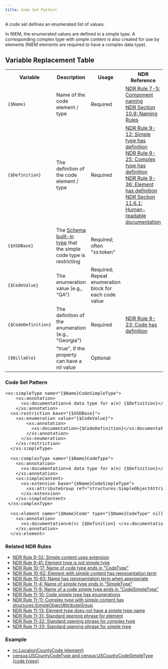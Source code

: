 ```yaml
---
title: Code Set Pattern
---
```


A code set defines an enumerated list of values.

In NIEM, the enumerated values are defined in a simple type. A corresponding complex type with simple content is also created for use by elements (NIEM elements are required to have a complex data type).

## Variable Replacement Table
<table class="table table-hover">
      <tbody>
        <tr>
          <th width="208">Variable</th>
          <th width="221">Description</th>
          <th width="276">Usage</th>
          <th width="259">NDR Reference</th>
        </tr>
        <tr>
          <td><code>{$Name}</code></td>
          <td>Name of the code element / type</td>
          <td>Required</td>
          <td><a href="http://reference.niem.gov/niem/specification/naming-and-design-rules/3.0/niem-ndr-3.0.html#rule_7-5" title="NDR Rule 7-5: Component naming">NDR Rule 7-5: Component naming</a><br>
          <a href="http://reference.niem.gov/niem/specification/naming-and-design-rules/3.0/niem-ndr-3.0.html#section_10.8" title="NDR Section 10.8: Naming Rules">NDR Section 10.8: Naming Rules</a></td>
        </tr>
        <tr>
          <td><code>{$Definition}</code></td>
          <td>The definition of the code element / type</td>
          <td>Required</td>
          <td><a href="http://reference.niem.gov/niem/specification/naming-and-design-rules/3.0/niem-ndr-3.0.html#rule_9-12" title="NDR Rule 9-12: Simple type has definition">NDR Rule 9-12: Simple type has definition</a><br>
            <a href="http://reference.niem.gov/niem/specification/naming-and-design-rules/3.0/niem-ndr-3.0.html#rule_9-25" title="NDR Rule 9-25: Complex type has definition">NDR Rule 9-25: Complex type has definition</a><br>
            <a href="http://reference.niem.gov/niem/specification/naming-and-design-rules/3.0/niem-ndr-3.0.html#rule_9-36" title="NDR Rule 9-36: Element has definition">NDR Rule 9-36: Element has definition</a><br>
          <a href="http://reference.niem.gov/niem/specification/naming-and-design-rules/3.0/niem-ndr-3.0.html#section_11.6.1" title="NDR Section 11.6.1: Human-readable documentation">NDR Section 11.6.1: Human-readable documentation</a><a href="http://reference.niem.gov/niem/specification/naming-and-design-rules/3.0/niem-ndr-3.0.html#rule_10-3" title="NDR Rule 10-3: RoleOf element type is an object type"></a></td>
        </tr>
        <tr>
          <td><code>{$XSDBase}</code></td>
          <td>The <a href="http://www.w3.org/TR/xmlschema-2/#built-in-datatypes" rel="nofollow">Schema built-in type</a> that the simple code type is restricting</td>
          <td>Required; often "xs:token"</td>
          <td>&nbsp;</td>
        </tr>
        <tr>
          <td><code>{$CodeValue}</code></td>
          <td>The enumeration value (e.g., "GA")</td>
          <td>Required; Repeat enumeration block for each code value</td>
          <td>&nbsp;</td>
        </tr>
        <tr>
          <td><code>{$CodeDefinition}</code></td>
          <td>The definition of the enumeration (e.g., "Georgia")</td>
          <td>Required</td>
          <td><a href="http://reference.niem.gov/niem/specification/naming-and-design-rules/3.0/niem-ndr-3.0.html#rule_9-23" title="NDR Rule 9-23: Code has definition">NDR Rule 9-23: Code has definition</a><a href="http://reference.niem.gov/niem/specification/naming-and-design-rules/3.0/niem-ndr-3.0.html#section_11.6.1" title="NDR Section 11.6.1: Human-readable documentation"></a></td>
        </tr>
        <tr>
          <td><code>{$Nillable}</code></td>
          <td>"true", if the property can have a nil value</td>
          <td>Optional</td>
          <td>&nbsp;</td>
        </tr>
      </tbody>
    </table>

### Code Set Pattern
<pre>&lt;xs:simpleType name="{$Name}CodeSimpleType"&gt;
    &lt;xs:annotation&gt;
      &lt;xs:documentation>A data type for a(n) {$Definition}&lt;/xs:documentation&gt;
    &lt;/xs:annotation&gt;
  &lt;xs:restriction base="{$XSDBase}"&gt;
	&lt;xs:enumeration value="{$CodeValue}"&gt;
        &lt;xs:annotation&gt;
          &lt;xs:documentation>{$CodeDefinition}&lt;/xs:documentation&gt;
        &lt;/xs:annotation&gt;
      &lt;/xs:enumeration&gt;
    &lt;/xs:restriction&gt;
  &lt;/xs:simpleType&gt;
  
  &lt;xs:complexType name="{$Name}CodeType"&gt;
    &lt;xs:annotation&gt;
      &lt;xs:documentation>A data type for a(n) {$Definition}&lt;/xs:documentation&gt;
    &lt;/xs:annotation&gt;
    &lt;xs:simpleContent&gt;
      &lt;xs:extension base="{$Name}CodeSimpleType"&gt;
        &lt;xs:attributeGroup ref="structures:SimpleObjectAttributeGroup" /&gt;
      &lt;/xs:extension&gt;
    &lt;/xs:simpleContent&gt;
 &lt;/xs:complexType&gt;
  
  &lt;xs:element name="{$Name}Code" type="{$Name}CodeType" nillable="{$Nillable}"&gt;
    &lt;xs:annotation&gt;
      &lt;xs:documentation>A(n) {$Definition} &lt;/xs:documentation&gt;
    &lt;/xs:annotation&gt;
  &lt;/xs:element&gt;
</pre>

### Related NDR Rules
* [NDR Rule 9-32: Simple content uses extension](http://reference.niem.gov/niem/specification/naming-and-design-rules/3.0/niem-ndr-3.0.html#rule_9-32)
* [NDR Rule 9-41: Element type is not simple type](http://reference.niem.gov/niem/specification/naming-and-design-rules/3.0/niem-ndr-3.0.html#rule_9-41)
* [NDR Rule 10-17: Name of code type ends in "CodeType"](http://reference.niem.gov/niem/specification/naming-and-design-rules/3.0/niem-ndr-3.0.html#rule_10-17)
* [NDR Rule 10-62: Element with simple content has representation term](http://reference.niem.gov/niem/specification/naming-and-design-rules/3.0/niem-ndr-3.0.html#rule_10-62)
* [NDR Rule 10-63: Name has representation term when appropriate](http://reference.niem.gov/niem/specification/naming-and-design-rules/3.0/niem-ndr-3.0.html#rule_10-63)
* [NDR Rule 11-4: Name of simple type ends in "SimpleType"](http://reference.niem.gov/niem/specification/naming-and-design-rules/3.0/niem-ndr-3.0.html#rule_11-4)
* [NDR Rule 11-9: Name of a code simple type ends in "CodeSimpleType"](http://reference.niem.gov/niem/specification/naming-and-design-rules/3.0/niem-ndr-3.0.html#rule_11-9)
* [NDR Rule 11-10: Code simple type has enumerations](http://reference.niem.gov/niem/specification/naming-and-design-rules/3.0/niem-ndr-3.0.html#rule_11-10)
* [NDR Rule 11-11: Complex type with simple content has structures:SimpleObjectAttributeGroup](http://reference.niem.gov/niem/specification/naming-and-design-rules/3.0/niem-ndr-3.0.html#rule_11-11)
* [NDR Rule 11-13: Element type does not have a simple type name](http://reference.niem.gov/niem/specification/naming-and-design-rules/3.0/niem-ndr-3.0.html#rule_11-13)
* [NDR Rule 11-31: Standard opening phrase for element](http://reference.niem.gov/niem/specification/naming-and-design-rules/3.0/niem-ndr-3.0.html#rule_11-31)
* [NDR Rule 11-32: Standard opening phrase for complex type](http://reference.niem.gov/niem/specification/naming-and-design-rules/3.0/niem-ndr-3.0.html#rule_11-32)
* [NDR Rule 11-33: Standard opening phrase for simple type](http://reference.niem.gov/niem/specification/naming-and-design-rules/3.0/niem-ndr-3.0.html#rule_11-33)

### Example
* [nc:LocationCountyCode (element)](http://release.niem.gov/niem/niem-core/3.0/niem-core.xsd)
* [census:USCountyCodeType and census:USCountyCodeSimpleType (code types)](http://release.niem.gov/niem/codes/census_uscounty/3.0/census_uscounty.xsd)